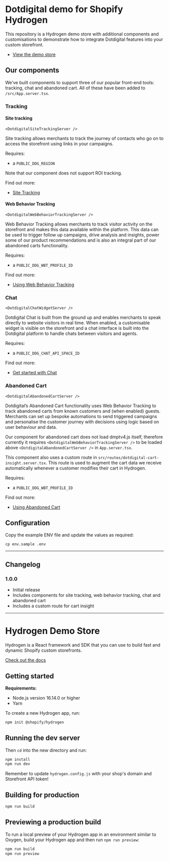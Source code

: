 # Dotdigital demo for Shopify Hydrogen

This repository is a Hydrogen demo store with additional components and customisations to demonstrate how to integrate Dotdigital features into your custom storefront.

- [View the demo store](https://dotdigital-shopify-hydrogen-00747ba9a02395cd0073.o2.myshopify.dev/)

## Our components

We’ve built components to support three of our popular front-end tools: tracking, chat and abandoned cart. All of these have been added to `/src/App.server.tsx`.

### Tracking

#### Site tracking
```
<DotdigitalSiteTrackingServer />
```

Site tracking allows merchants to track the journey of contacts who go on to access the storefront using links in your campaigns.

Requires:
- a `PUBLIC_DDG_REGION`

Note that our component does not support ROI tracking.

Find out more: 
- [Site Tracking](https://support.dotdigital.com/hc/en-gb/articles/212212388-Site-and-ROI-tracking)

#### Web Behavior Tracking
```
<DotdigitalWebBehaviorTrackingServer />
```

Web Behavior Tracking allows merchants to track visitor activity on the storefront and makes this data available within the platform. This data can be used to trigger follow up campaigns, drive analysis and insights, power some of our product recommendations and is also an integral part of our abandoned carts functionality.

Requires:
- a `PUBLIC_DDG_WBT_PROFILE_ID`

Find out more: 
- [Using Web Behavior Tracking](https://support.dotdigital.com/hc/en-gb/articles/360000183859-Using-Web-Behavior-Tracking)

### Chat
```
<DotdigitalChatWidgetServer />
```

Dotdigital Chat is built from the ground up and enables merchants to speak directly to website visitors in real time. When enabled, a customisable widget is visible on the storefront and a chat interface is built into the Dotdigital platform to handle chats between visitors and agents.

Requires:
- a `PUBLIC_DDG_CHAT_API_SPACE_ID`

Find out more:
- [Get started with Chat](https://support.dotdigital.com/hc/en-gb/articles/360009756460-Get-started-with-Chat)

### Abandoned Cart
```
<DotdigitalAbandonedCartServer />
```

Dotdigital’s Abandoned Cart functionality uses Web Behavior Tracking to track abandoned carts from known customers and (when enabled) guests. Merchants can set up bespoke automations to send triggered campaigns and personalise the customer journey with decisions using logic based on user behaviour and data.

Our component for abandoned cart does not load dmptv4.js itself, therefore currently it requires `<DotdigitalWebBehaviorTrackingServer />` to be loaded above `<DotdigitalAbandonedCartServer />` in `App.server.tsx`. 

This component also uses a custom route in `src/routes/dotdigital-cart-insight.server.tsx`. This route is used to augment the cart data we receive automatically whenever a customer modifies their cart in Hydrogen. 

Requires:
- a `PUBLIC_DDG_WBT_PROFILE_ID`

Find out more:
- [Using Abandoned Cart](https://support.dotdigital.com/hc/en-gb/articles/217384337-Using-abandoned-cart)

## Configuration
Copy the example ENV file and update the values as required:
```
cp env.sample .env
```
---
## Changelog

### 1.0.0
- Initial release
- Includes components for site tracking, web behavior tracking, chat and abandoned cart
- Includes a custom route for cart insight

---
# Hydrogen Demo Store

Hydrogen is a React framework and SDK that you can use to build fast and dynamic Shopify custom storefronts.

[Check out the docs](https://shopify.dev/custom-storefronts/hydrogen)

## Getting started

**Requirements:**

- Node.js version 16.14.0 or higher
- Yarn

To create a new Hydrogen app, run:

```bash
npm init @shopify/hydrogen
```

## Running the dev server

Then `cd` into the new directory and run:

```bash
npm install
npm run dev
```

Remember to update `hydrogen.config.js` with your shop's domain and Storefront API token!

## Building for production

```bash
npm run build
```

## Previewing a production build

To run a local preview of your Hydrogen app in an environment similar to Oxygen, build your Hydrogen app and then run `npm run preview`:

```bash
npm run build
npm run preview
```

